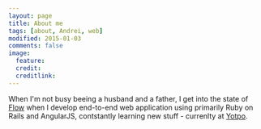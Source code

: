 ```yaml
---
layout: page
title: About me
tags: [about, Andrei, web]
modified: 2015-01-03
comments: false
image:
  feature: 
  credit: 
  creditlink: 
---
```


When I'm not busy beeing a husband and a father, I get into the state of <a href="http://www.ted.com/talks/mihaly_csikszentmihalyi_on_flow"> Flow</a> when I develop end-to-end web application using primarily Ruby on Rails and AngularJS, contstantly learning new stuff - currenlty at <a href="http://www.yotpo.com">Yotpo</a>.